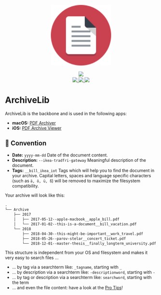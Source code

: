 <div align="center">
<a href="https://geo.itunes.apple.com/us/app/pdf-archiver/id1352719750?mt=12&app=apps" target="itunes_store">
  <img src="assets/AppIcon.svg" width="200px">
</a>
<br>
<br>
<a href="https://geo.itunes.apple.com/us/app/pdf-archiver/id1352719750?mt=12&app=apps">
<img src="https://linkmaker.itunes.apple.com/en-us/badge-lrg.svg?releaseDate=2018-02-28T00:00:00Z&kind=desktopapp&bubble=macos_apps" width="165px">
</a>
<br>
<a href="https://travis-ci.org/PDF-Archiver/ArchiveLib">
<img src="https://travis-ci.org/PDF-Archiver/ArchiveLib.svg?branch=develop">
</a>
<a href="https://codecov.io/gh/PDF-Archiver/ArchiveLib">
<img src="https://codecov.io/gh/PDF-Archiver/ArchiveLib/branch/develop/graph/badge.svg">
</a>
<a href="https://codeclimate.com/github/PDF-Archiver/ArchiveLib/maintainability"><img src="https://api.codeclimate.com/v1/badges/91e16ceb1e5de7fb8703/maintainability" /></a>
</div>


# ArchiveLib

ArchiveLib is the backbone and is used in the following apps:
* **macOS:** [PDF Archiver](https://geo.itunes.apple.com/us/app/pdf-archiver/id1352719750?mt=12&app=apps)
* **iOS:** [PDF Archive Viewer](https://itunes.apple.com/app/apple-store/id1433801905?pt=118993774&ct=GitHub&mt=8)


## :scroll: Convention

* **Date:** `yyyy-mm-dd` Date of the document content.
* **Description:** `--ikea-tradfri-gateway` Meaningful description of the document.
* **Tags:** `__bill_ikea_iot` Tags which will help you to find the document in your archive.
Capital letters, spaces and language specific characters (such as `ä, ö, ü, ß`) will be removed to maximize the filesystem compatibility.

Your archive will look like this:
```
.
└── Archive
    ├── 2017
    │   ├── 2017-05-12--apple-macbook__apple_bill.pdf
    │   └── 2017-01-02--this-is-a-document__bill_vacation.pdf
    └── 2018
        ├── 2018-04-30--this-might-be-important__work_travel.pdf
        ├── 2018-05-26--parov-stelar__concert_ticket.pdf
        └── 2018-12-01--master-thesis__finally_longterm_university.pdf
```

This structure is independent from your OS and filesystem and makes it very easy to search files ...
* ... by tag via a searchterm like: `_tagname`, starting with `_`
* ... by description via a searchterm like: `-descriptionword`, starting with `-`
* ... by tag or description via a searchterm like: `searchword`,  starting with the term
* ... and even the file content: have a look at the [Pro Tips](#pro-tips)!
